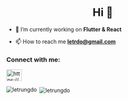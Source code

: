 <h1 align="center">Hi 👋</h1>

- 🌱 I’m currently working on **Flutter & React**

- 📫 How to reach me **letrdo@gmail.com**

<h3 align="left">Connect with me:</h3>
<p align="left">
<a href="https://www.facebook.com/DoLT.fb" target="blank"><img align="center" src="https://cdn.jsdelivr.net/npm/simple-icons@3.0.1/icons/facebook.svg" alt="https://www.facebook.com/DoLT.fb" height="30" width="40" /></a>
</p>

<p><img align="left" src="https://github-readme-stats.vercel.app/api/top-langs?username=letrungdo&show_icons=true&locale=en&layout=compact&langs_count=10" alt="letrungdo" /></p>

<p>&nbsp;<img align="center" src="https://github-readme-stats.vercel.app/api?username=letrungdo&show_icons=true&locale=en&count_private=true&include_all_commits=true" alt="letrungdo" /></p>
